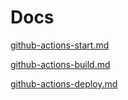 # Docs
[github-actions-start.md](https://github.com/MicrosoftDocs/power-platform/blob/main/power-platform/alm/tutorials/github-actions-start.md)

[github-actions-build.md](https://github.com/MicrosoftDocs/power-platform/blob/main/power-platform/alm/tutorials/github-actions-build.md)

[github-actions-deploy.md](https://github.com/MicrosoftDocs/power-platform/blob/main/power-platform/alm/tutorials/github-actions-deploy.md)